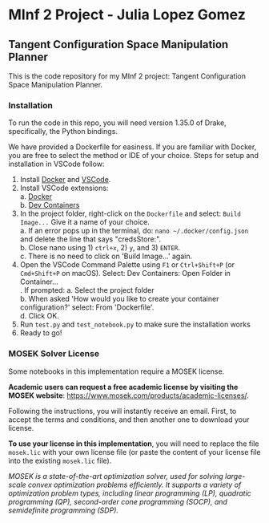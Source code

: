 # MInf 2 Project - Julia Lopez Gomez
## Tangent Configuration Space Manipulation Planner

This is the code repository for my MInf 2 project: Tangent Configuration Space Manipulation Planner.

### Installation
To run the code in this repo, you will need version 1.35.0 of Drake, specifically, the Python bindings. 

We have provided a Dockerfile for easiness. If you are familiar with Docker, you are free to select the method or IDE of your choice. Steps for setup and installation in VSCode follow:
1. Install [Docker](https://www.docker.com/) and [VSCode](https://code.visualstudio.com/).
2. Install VSCode extensions:<br />
  a. [Docker](https://marketplace.visualstudio.com/items?itemName=ms-azuretools.vscode-docker) <br />
  b. [Dev Containers](https://marketplace.visualstudio.com/items?itemName=ms-vscode-remote.remote-containers)
4. In the project folder, right-click on the `Dockerfile` and select: `Build Image...` Give it a name of your choice.<br />
  a. If an error pops up in the terminal, do: `nano ~/.docker/config.json` and delete the line that says "credsStore:".<br />
  b. Close nano using 1) `ctrl+x`, 2) `y`, and 3) `ENTER`.<br />
  c. There is no need to click on 'Build Image...' again.
5. Open the VSCode Command Palette using `F1` or `Ctrl+Shift+P` (or `Cmd+Shift+P` on macOS). Select: Dev Containers: Open Folder in Container...<br />. If prompted:
  a. Select the project folder<br />
  b. When asked 'How would you like to create your container configuration?' select: From 'Dockerfile'.<br />
  d. Click OK.
6. Run `test.py` and `test_notebook.py` to make sure the installation works
7. Ready to go!

### MOSEK Solver License
Some notebooks in this implementation require a MOSEK license.

**Academic users can request a free academic license by visiting the MOSEK website**: https://www.mosek.com/products/academic-licenses/. 

Following the instructions, you will instantly receive an email. First, to accept the terms and conditions, and then another one to download your license.

**To use your license in this implementation**, you will need to replace the file `mosek.lic` with your own license file (or paste the content of your license file into the existing `mosek.lic` file).

*MOSEK is a state-of-the-art optimization solver, used for solving large-scale convex optimization problems efficiently. It supports a variety of optimization problem types, including linear programming (LP), quadratic programming (QP), second-order cone programming (SOCP), and semidefinite programming (SDP).* 